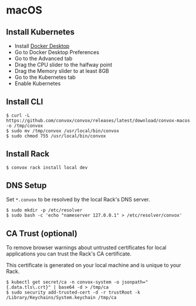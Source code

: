 # macOS

## Install Kubernetes

- Install [Docker Desktop](https://www.docker.com/products/docker-desktop)
- Go to Docker Desktop Preferences
- Go to the Advanced tab
- Drag the CPU slider to the halfway point
- Drag the Memory slider to at least 8GB
- Go to the Kubernetes tab
- Enable Kubernetes

## Install CLI

    $ curl -L https://github.com/convox/convox/releases/latest/download/convox-macos -o /tmp/convox
    $ sudo mv /tmp/convox /usr/local/bin/convox
    $ sudo chmod 755 /usr/local/bin/convox

## Install Rack

    $ convox rack install local dev

## DNS Setup

Set `*.convox` to be resolved by the local Rack's DNS server.

    $ sudo mkdir -p /etc/resolver
    $ sudo bash -c 'echo "nameserver 127.0.0.1" > /etc/resolver/convox'

## CA Trust (optional)

To remove browser warnings about untrusted certificates for local applications
you can trust the Rack's CA certificate.

This certificate is generated on your local machine and is unique to your Rack.

    $ kubectl get secret/ca -n convox-system -o jsonpath="{.data.tls\.crt}" | base64 -d > /tmp/ca
    $ sudo security add-trusted-cert -d -r trustRoot -k /Library/Keychains/System.keychain /tmp/ca